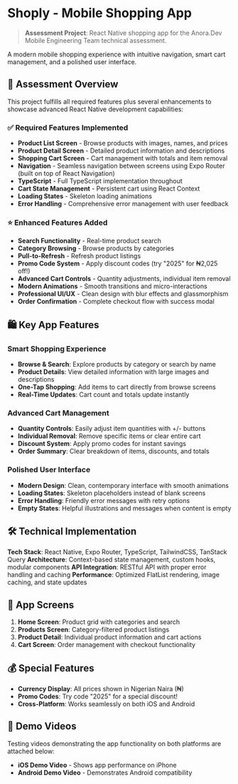 # Shoply - Mobile Shopping App

> **Assessment Project**: React Native shopping app for the Anora.Dev Mobile Engineering Team technical assessment.

A modern mobile shopping experience with intuitive navigation, smart cart management, and a polished user interface.

## 🎯 Assessment Overview

This project fulfills all required features plus several enhancements to showcase advanced React Native development capabilities:

### ✅ Required Features Implemented

- **Product List Screen** - Browse products with images, names, and prices
- **Product Detail Screen** - Detailed product information and descriptions
- **Shopping Cart Screen** - Cart management with totals and item removal
- **Navigation** - Seamless navigation between screens using Expo Router (built on top of React Navigation)
- **TypeScript** - Full TypeScript implementation throughout
- **Cart State Management** - Persistent cart using React Context
- **Loading States** - Skeleton loading animations
- **Error Handling** - Comprehensive error management with user feedback

### ⭐ Enhanced Features Added

- **Search Functionality** - Real-time product search
- **Category Browsing** - Browse products by categories
- **Pull-to-Refresh** - Refresh product listings
- **Promo Code System** - Apply discount codes (try "2025" for ₦2,025 off!)
- **Advanced Cart Controls** - Quantity adjustments, individual item removal
- **Modern Animations** - Smooth transitions and micro-interactions
- **Professional UI/UX** - Clean design with blur effects and glassmorphism
- **Order Confirmation** - Complete checkout flow with success modal

## 🛍️ Key App Features

### Smart Shopping Experience

- **Browse & Search**: Explore products by category or search by name
- **Product Details**: View detailed information with large images and descriptions
- **One-Tap Shopping**: Add items to cart directly from browse screens
- **Real-Time Updates**: Cart count and totals update instantly

### Advanced Cart Management

- **Quantity Controls**: Easily adjust item quantities with +/- buttons
- **Individual Removal**: Remove specific items or clear entire cart
- **Discount System**: Apply promo codes for instant savings
- **Order Summary**: Clear breakdown of items, discounts, and totals

### Polished User Interface

- **Modern Design**: Clean, contemporary interface with smooth animations
- **Loading States**: Skeleton placeholders instead of blank screens
- **Error Handling**: Friendly error messages with retry options
- **Empty States**: Helpful illustrations and messages when content is empty

## 🛠 Technical Implementation

**Tech Stack**: React Native, Expo Router, TypeScript, TailwindCSS, TanStack Query
**Architecture**: Context-based state management, custom hooks, modular components
**API Integration**: RESTful API with proper error handling and caching
**Performance**: Optimized FlatList rendering, image caching, and state updates

## 📱 App Screens

1. **Home Screen**: Product grid with categories and search
2. **Products Screen**: Category-filtered product listings
3. **Product Detail**: Individual product information and cart actions
4. **Cart Screen**: Order management with checkout functionality

## 💰 Special Features

- **Currency Display**: All prices shown in Nigerian Naira (₦)
- **Promo Codes**: Try code "2025" for a special discount!
- **Cross-Platform**: Works seamlessly on both iOS and Android

## 🎥 Demo Videos

Testing videos demonstrating the app functionality on both platforms are attached below:

- **iOS Demo Video** - Shows app performance on iPhone
- **Android Demo Video** - Demonstrates Android compatibility
